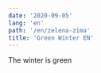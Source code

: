 ```yaml
---
date: '2020-09-05'
lang: 'en'
path: '/en/zelena-zima'
title: 'Green Winter EN'
---
```


The winter is green